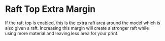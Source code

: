 Raft Top Extra Margin
====
If the raft top is enabled, this is the extra raft area around the model which is also given a raft. Increasing this margin will create a stronger raft while using more material and leaving less area for your print.
